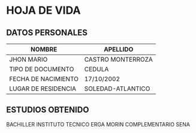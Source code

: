 # HOJA DE VIDA 


## DATOS PERSONALES 

| NOMBRE | APELLIDO |
| --- | --- | 
| JHON MARIO | CASTRO MONTERROZA |
| TIPO DE DOCUMENTO | CEDULA |
| FECHA DE NACIMIENTO | 17/10/2002 |
| LUGAR DE RESIDENCIA | SOLEDAD-ATLANTICO|
 
## ESTUDIOS OBTENIDO 

BACHILLER INSTITUTO TECNICO ERGA MORIN 
COMPLEMENTARIO SENA 